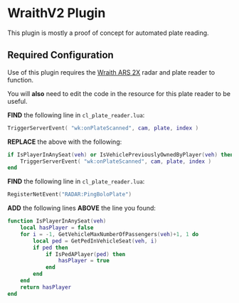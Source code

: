 # WraithV2 Plugin

This plugin is mostly a proof of concept for automated plate reading.

## Required Configuration

Use of this plugin requires the [Wraith ARS 2X](https://forum.cfx.re/t/release-wraith-ars-2x-police-radar-and-plate-reader-v1-2-4/1058277) radar and plate reader to function.

You will **also** need to edit the code in the resource for this plate reader to be useful.

**FIND** the following line in `cl_plate_reader.lua`:

```lua
TriggerServerEvent( "wk:onPlateScanned", cam, plate, index )
```

**REPLACE** the above with the following:

```lua
if IsPlayerInAnySeat(veh) or IsVehiclePreviouslyOwnedByPlayer(veh) then
    TriggerServerEvent( "wk:onPlateScanned", cam, plate, index )
end
```

**FIND** the following line in `cl_plate_reader.lua`:

```lua
RegisterNetEvent("RADAR:PingBoloPlate")
```

**ADD** the following lines **ABOVE** the line you found:

```lua
function IsPlayerInAnySeat(veh)
	local hasPlayer = false
	for i = -1, GetVehicleMaxNumberOfPassengers(veh)+1, 1 do
		local ped = GetPedInVehicleSeat(veh, i)
		if ped then
			if IsPedAPlayer(ped) then
				hasPlayer = true
			end
		end
	end
	return hasPlayer
end
```
